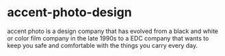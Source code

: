# accent-photo-design
accent photo is a design company that has evolved from a black and white or color film company in the late 1990s to a EDC company that wants to keep you safe and comfortable with the things you carry every day.
